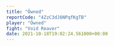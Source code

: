```yaml
---
title: "Öwned"
reportCode: "4ZzC3dJ6NPqfKgTB"
player: "Öwned"
fight: "Void Reaver"
date: 2021-10-18T19:02:24.561000+00:00
---
```

